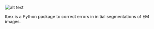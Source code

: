 ![alt text](ibex-logo.png)

Ibex is a Python package to correct errors in initial segmentations of EM
images.
